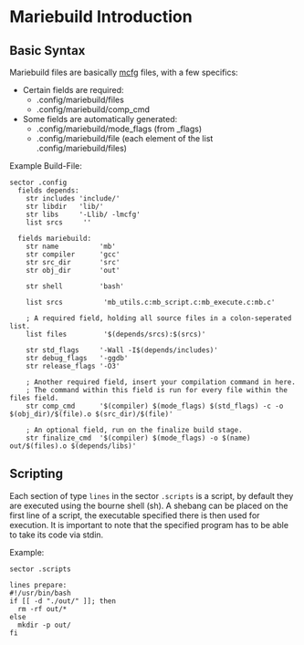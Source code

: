 # Mariebuild Introduction
## Basic Syntax
Mariebuild files are basically [mcfg](https://github.com/FelixEcker/mcfg) files,
with a few specifics:
* Certain fields are required:
  * .config/mariebuild/files
  * .config/mariebuild/comp_cmd
* Some fields are automatically generated:
  * .config/mariebuild/mode_flags (from <mode name>_flags)
  * .config/mariebuild/file (each element of the list .config/mariebuild/files)

Example Build-File:
```
sector .config
  fields depends:
    str includes 'include/'
    str libdir   'lib/'
    str libs     '-Llib/ -lmcfg'
    list srcs     ''
  
  fields mariebuild:
    str name          'mb'
    str compiler      'gcc'
    str src_dir       'src'
    str obj_dir       'out'
 
    str shell         'bash'

    list srcs          'mb_utils.c:mb_script.c:mb_execute.c:mb.c'

    ; A required field, holding all source files in a colon-seperated list.
    list files         '$(depends/srcs):$(srcs)'

    str std_flags     '-Wall -I$(depends/includes)'
    str debug_flags   '-ggdb'
    str release_flags '-O3'
 
    ; Another required field, insert your compilation command in here.
    ; The command within this field is run for every file within the files field.
    str comp_cmd      '$(compiler) $(mode_flags) $(std_flags) -c -o $(obj_dir)/$(file).o $(src_dir)/$(file)'

    ; An optional field, run on the finalize build stage.
    str finalize_cmd  '$(compiler) $(mode_flags) -o $(name) out/$(files).o $(depends/libs)'
```

## Scripting
Each section of type `lines` in the sector `.scripts` is a script, by default
they are executed using the bourne shell (sh). A shebang can be placed on the
first line of a script, the executable specified there is then used for
execution. It is important to note that the specified program has to be able to
take its code via stdin.

Example:
```
sector .scripts

lines prepare:
#!/usr/bin/bash
if [[ -d "./out/" ]]; then
  rm -rf out/*
else
  mkdir -p out/
fi
```

